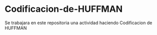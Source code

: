 # Codificacion-de-HUFFMAN
Se trabajara en este repositoria una actividad haciendo Codificacion de HUFFMAN
